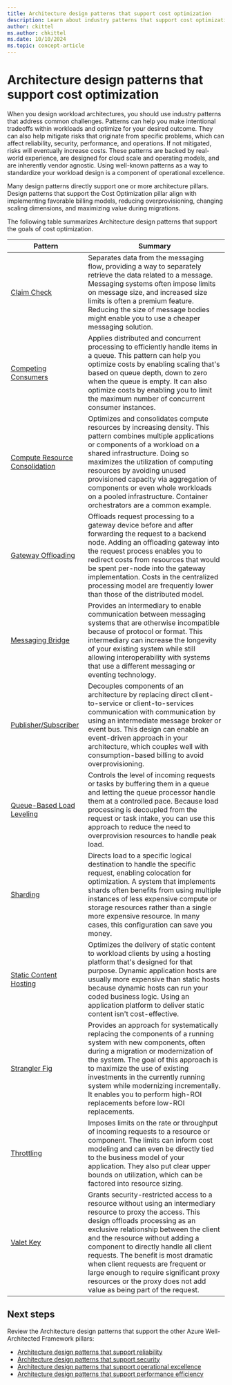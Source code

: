 ```yaml
---
title: Architecture design patterns that support cost optimization
description: Learn about industry patterns that support cost optimization and can help you address common challenges in cloud workloads.  
author: ckittel
ms.author: chkittel
ms.date: 10/10/2024
ms.topic: concept-article
---
```


# Architecture design patterns that support cost optimization

When you design workload architectures, you should use industry patterns that address common challenges. Patterns can help you make intentional tradeoffs within workloads and optimize for your desired outcome. They can also help mitigate risks that originate from specific problems, which can affect reliability, security, performance, and operations. If not mitigated, risks will eventually increase costs. These patterns are backed by real-world experience, are designed for cloud scale and operating models, and are inherently vendor agnostic. Using well-known patterns as a way to standardize your workload design is a component of operational excellence.

Many design patterns directly support one or more architecture pillars. Design patterns that support the Cost Optimization pillar align with implementing favorable billing models, reducing overprovisioning, changing scaling dimensions, and maximizing value during migrations.

The following table summarizes Architecture design patterns that support the goals of cost optimization.

|Pattern|Summary|
|-|-|
|[Claim Check](/azure/architecture/patterns/claim-check)|Separates data from the messaging flow, providing a way to separately retrieve the data related to a message. Messaging systems often impose limits on message size, and increased size limits is often a premium feature. Reducing the size of message bodies might enable you to use a cheaper messaging solution.|
|[Competing Consumers](/azure/architecture/patterns/competing-consumers)|Applies distributed and concurrent processing to efficiently handle items in a queue. This pattern can help you optimize costs by enabling scaling that's based on queue depth, down to zero when the queue is empty. It can also optimize costs by enabling you to limit the maximum number of concurrent consumer instances.|
|[Compute Resource Consolidation](/azure/architecture/patterns/compute-resource-consolidation)|Optimizes and consolidates compute resources by increasing density. This pattern combines multiple applications or components of a workload on a shared infrastructure. Doing so maximizes the utilization of computing resources by avoiding unused provisioned capacity via aggregation of components or even whole workloads on a pooled infrastructure. Container orchestrators are a common example.|
|[Gateway Offloading](/azure/architecture/patterns/gateway-offloading)|Offloads request processing to a gateway device before and after forwarding the request to a backend node. Adding an offloading gateway into the request process enables you to redirect costs from resources that would be spent per-node into the gateway implementation. Costs in the centralized processing model are frequently lower than those of the distributed model.|
|[Messaging Bridge](/azure/architecture/patterns/messaging-bridge)|Provides an intermediary to enable communication between messaging systems that are otherwise incompatible because of protocol or format. This intermediary can increase the longevity of your existing system while still allowing interoperability with systems that use a different messaging or eventing technology.|
|[Publisher/Subscriber](/azure/architecture/patterns/publisher-subscriber)|Decouples components of an architecture by replacing direct client-to-service or client-to-services communication with communication by using an intermediate message broker or event bus. This design can enable an event-driven approach in your architecture, which couples well with consumption-based billing to avoid overprovisioning.|
|[Queue-Based Load Leveling](/azure/architecture/patterns/queue-based-load-leveling)|Controls the level of incoming requests or tasks by buffering them in a queue and letting the queue processor handle them at a controlled pace. Because load processing is decoupled from the request or task intake, you can use this approach to reduce the need to overprovision resources to handle peak load.|
|[Sharding](/azure/architecture/patterns/sharding)|Directs load to a specific logical destination to handle the specific request, enabling colocation for optimization. A system that implements shards often benefits from using multiple instances of less expensive compute or storage resources rather than a single more expensive resource. In many cases, this configuration can save you money.|
|[Static Content Hosting](/azure/architecture/patterns/static-content-hosting)|Optimizes the delivery of static content to workload clients by using a hosting platform that's designed for that purpose. Dynamic application hosts are usually more expensive than static hosts because dynamic hosts can run your coded business logic. Using an application platform to deliver static content isn't cost-effective.|
|[Strangler Fig](/azure/architecture/patterns/strangler-fig)|Provides an approach for systematically replacing the components of a running system with new components, often during a migration or modernization of the system. The goal of this approach is to maximize the use of existing investments in the currently running system while modernizing incrementally. It enables you to perform high-ROI replacements before low-ROI replacements.|
|[Throttling](/azure/architecture/patterns/throttling)|Imposes limits on the rate or throughput of incoming requests to a resource or component. The limits can inform cost modeling and can even be directly tied to the business model of your application. They also put clear upper bounds on utilization, which can be factored into resource sizing.|
|[Valet Key](/azure/architecture/patterns/valet-key)|Grants security-restricted access to a resource without using an intermediary resource to proxy the access. This design offloads processing as an exclusive relationship between the client and the resource without adding a component to directly handle all client requests. The benefit is most dramatic when client requests are frequent or large enough to require significant proxy resources or the proxy does not add value as being part of the request.|

## Next steps

Review the Architecture design patterns that support the other Azure Well-Architected Framework pillars:

- [Architecture design patterns that support reliability](../reliability/design-patterns.md)
- [Architecture design patterns that support security](../security/design-patterns.md)
- [Architecture design patterns that support operational excellence](../operational-excellence/design-patterns.md)
- [Architecture design patterns that support performance efficiency](../performance-efficiency/design-patterns.md)
